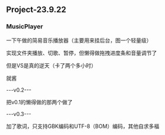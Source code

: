 ## Project-23.9.22

### MusicPlayer

一下午做的简易音乐播放器（主要用来挂后台，图一个轻量级）

实现文件夹播放、切歌、暂停，但懒得做拖拽进度条和音量调节了

但是VS是真的逆天（卡了两个多小时）

就酱

---v0.2---

把v0.1的懒得做的那两个做了

---v0.3---

加了歌词，只支持GBK编码和UTF-8（BOM）编码，其他自求多福
